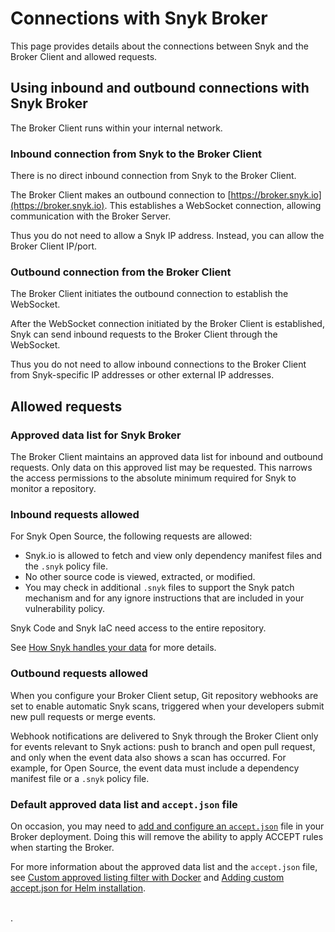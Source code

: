 # Connections with Snyk Broker

This page provides details about the connections between Snyk and the Broker Client and allowed requests.

## Using inbound and outbound connections with Snyk Broker

The Broker Client runs within your internal network.

### Inbound connection from Snyk to the Broker Client

There is no direct inbound connection from Snyk to the Broker Client.

The Broker Client makes an outbound connection to [https://broker.snyk.io](https://broker.snyk.io). This establishes a WebSocket connection, allowing communication with the Broker Server.

Thus you do not need to allow a Snyk IP address. Instead, you can allow the Broker Client IP/port.

### Outbound connection from the Broker Client

The Broker Client initiates the outbound connection to establish the WebSocket.

After the WebSocket connection initiated by the Broker Client is established, Snyk can send inbound requests to the Broker Client through the WebSocket.

Thus you do not need to allow inbound connections to the Broker Client from Snyk-specific IP addresses or other external IP addresses.

## Allowed requests

### **Approved data list for Snyk Broker**

The Broker Client maintains an approved data list for inbound and outbound requests. Only data on this approved list may be requested. This narrows the access permissions to the absolute minimum required for Snyk to monitor a repository.

### Inbound requests allowed

For Snyk Open Source, the following requests are allowed:

* Snyk.io is allowed to fetch and view only dependency manifest files and the `.snyk` policy file.
* No other source code is viewed, extracted, or modified.
* You may check in additional `.snyk` files to support the Snyk patch mechanism and for any ignore instructions that are included in your vulnerability policy.

Snyk Code and Snyk IaC need access to the entire repository.

See [How Snyk handles your data](../../working-with-snyk/how-snyk-handles-your-data.md) for more details.

### Outbound requests allowed

When you configure your Broker Client setup, Git repository webhooks are set to enable automatic Snyk scans, triggered when your developers submit new pull requests or merge events.

Webhook notifications are delivered to Snyk through the Broker Client only for events relevant to Snyk actions: push to branch and open pull request, and only when the event data also shows a scan has occurred. For example, for Open Source, the event data must include a dependency manifest file or a `.snyk` policy file.

### Default approved data list and `accept.json` file

On occasion, you may need to [add and configure an `accept.json`](snyk-broker-infrastructure-as-code-detection/) file in your Broker deployment. Doing this will remove the ability to apply ACCEPT rules when starting the Broker.

For more information about the approved data list and the `accept.json` file, see [Custom approved listing filter with Docker](install-and-configure-snyk-broker/advanced-configuration-for-snyk-broker-docker-installation/custom-approved-listing-filter-with-docker.md) and [Adding custom accept.json for Helm installation](install-and-configure-snyk-broker/advanced-configuration-for-helm-chart-installation/adding-custom-accept.json-for-helm-installation.md).

\
.
